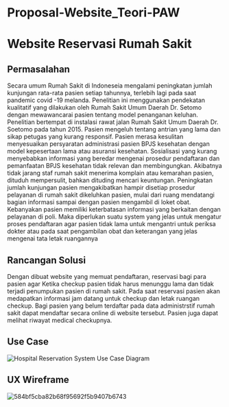 # Proposal-Website_Teori-PAW

# Website Reservasi Rumah Sakit

## Permasalahan
Secara umum Rumah Sakit di Indoneseia mengalami peningkatan jumlah kunjungan rata-rata pasien setiap tahunnya, terlebih lagi pada saat pandemic covid -19 melanda. Penelitian ini menggunakan pendekatan kualitatif yang dilakukan oleh Rumah Sakit Umum Daerah Dr. Setomo dengan mewawancarai pasien  tentang model penanganan keluhan. Penelitian bertempat di instalasi rawat jalan Rumah Sakit Umum Daerah Dr. Soetomo pada tahun 2015. Pasien mengeluh tentang antrian yang lama dan sikap petugas yang kurang responsif. Pasien merasa kesulitan menyesuaikan persyaratan administrasi pasien BPJS kesehatan dengan model kepesertaan lama atau asuransi kesehatan. Sosialisasi yang kurang menyebabkan informasi yang beredar mengenai prosedur pendaftaran dan pemanfaatan BPJS kesehatan tidak relevan dan membingungkan. Akibatnya tidak jarang staf rumah sakit menerima komplain atau kemarahan pasien, dituduh mempersulit, bahkan dituding mencari keuntungan. Peningkatan jumlah kunjungan pasien mengakibatkan hampir disetiap prosedur pelayanan di rumah sakit dikeluhkan pasien, mulai dari ruang mendatangi bagian informasi sampai dengan pasien mengambil di loket obat. Kebanyakan pasien memiliki keterbatasan informasi yang berkaitan dengan pelayanan di poli. Maka diperlukan suatu system yang jelas untuk mengatur proses pendaftaran agar pasien tidak lama untuk mengantri untuk periksa dokter atau pada saat pengambilan obat dan keterangan yang jelas mengenai tata letak ruangannya

## Rancangan Solusi
Dengan dibuat website yang memuat pendaftaran, reservasi bagi para pasien agar Ketika checkup pasien tidak harus menunggu lama dan tidak terjadi penumpukan pasien di rumah sakit. Pada saat reservasi pasien akan medapatkan informasi jam datang untuk checkup dan letak ruangan checkup. Bagi pasien yang belum terdaftar pada data administrstif rumah sakit dapat mendaftar secara online di website tersebut. Pasien juga dapat melihat riwayat medical checkupnya.   

## Use Case
![Hospital Reservation System Use Case Diagram](https://user-images.githubusercontent.com/101171434/190048715-8cfc7bb0-53eb-4478-bc8c-fadb7032d4a2.jpg)

## UX Wireframe
![584bf5cba82b68f95692f5b9407b6743](https://user-images.githubusercontent.com/101171434/190305857-5cf1fb78-ef0b-46df-9192-c1d5b2a11b77.jpg)
